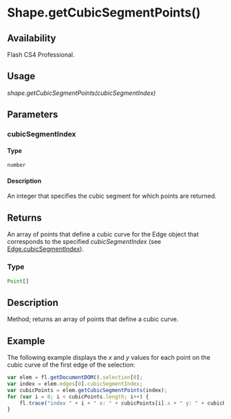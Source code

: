 # Shape.getCubicSegmentPoints()

## Availability

Flash CS4 Professional.

## Usage

*shape.getCubicSegmentPoints(cubicSegmentIndex)*

## Parameters

### **cubicSegmentIndex**

#### Type

```typescript
number
```

#### Description

An integer that specifies the cubic segment for which points are returned.

## Returns

An array of points that define a cubic curve for the Edge object that corresponds to the specified *cubicSegmentIndex*
(see [Edge.cubicSegmentIndex](../Edge_object/Edge.md)).

### Type

```typescript
Point[]
```

## Description

Method; returns an array of points that define a cubic curve.

## Example

The following example displays the *x* and *y* values for each point on the cubic curve of the first edge of the selection:

```javascript
var elem = fl.getDocumentDOM().selection[0];
var index = elem.edges[0].cubicSegmentIndex;
var cubicPoints = elem.getCubicSegmentPoints(index);
for (var i = 0; i < cubicPoints.length; i++) {
    fl.trace("index " + i + " x: " + cubicPoints[i].x + " y: " + cubicPoints[i].y);
}
```
